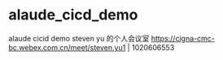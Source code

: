 # alaude_cicd_demo
alaude cicid demo
steven yu 的个人会议室
https://cigna-cmc-bc.webex.com.cn/meet/steven.yu1 | 1020606553
